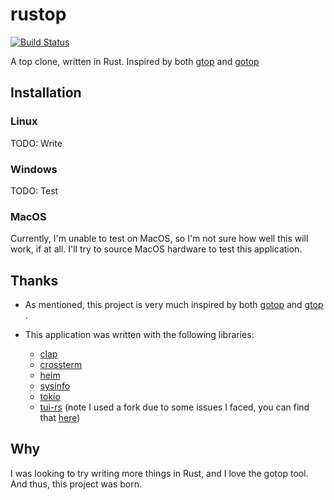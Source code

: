# rustop

[![Build Status](https://travis-ci.com/ClementTsang/rustop.svg?token=1wvzVgp94E1TZyPNs8JF&branch=master)](https://travis-ci.com/ClementTsang/rustop)

A top clone, written in Rust.  Inspired by both [gtop](https://github.com/aksakalli/gtop) and [gotop](https://github.com/cjbassi/gotop)

## Installation

### Linux

TODO: Write

### Windows

TODO: Test

### MacOS

Currently, I'm unable to test on MacOS, so I'm not sure how well this will work, if at all.  I'll try to source MacOS hardware to test this application.

## Thanks

* As mentioned, this project is very much inspired by both [gotop](https://github.com/cjbassi/gotop) and [gtop](https://github.com/aksakalli/gtop) .

* This application was written with the following libraries:
  * [clap](https://github.com/clap-rs/clap)
  * [crossterm](https://github.com/TimonPost/crossterm)
  * [heim](https://github.com/heim-rs/heim)
  * [sysinfo](https://github.com/GuillaumeGomez/sysinfo)
  * [tokio](https://github.com/tokio-rs/tokio)
  * [tui-rs](https://github.com/fdehau/tui-rs) (note I used a fork due to some issues I faced, you can find that [here](https://github.com/ClementTsang/tui-rs))

## Why

I was looking to try writing more things in Rust, and I love the gotop tool.  And thus, this project was born.
